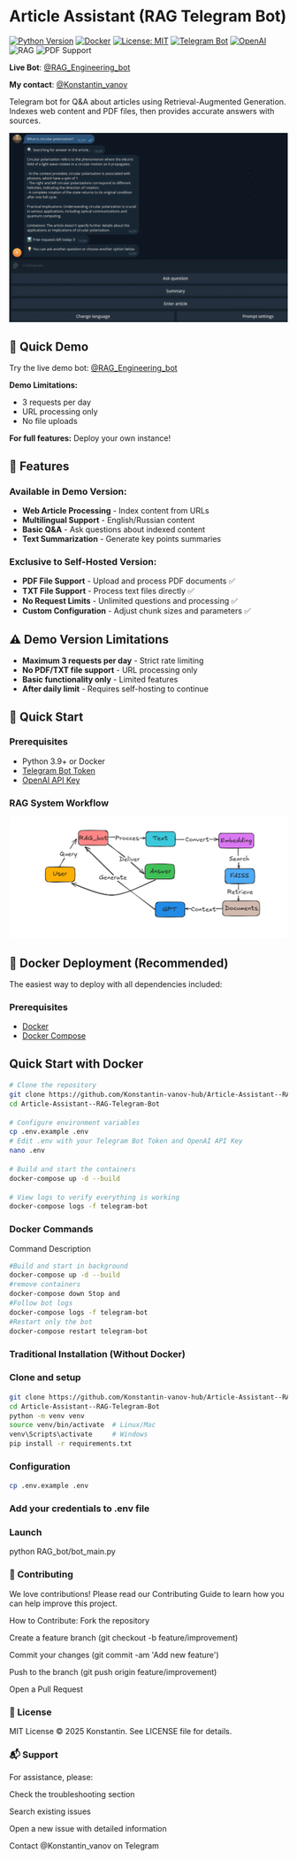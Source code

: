 # Article Assistant (RAG Telegram Bot)

[![Python Version](https://img.shields.io/badge/python-3.9+-blue)](https://www.python.org/)
[![Docker](https://img.shields.io/badge/Docker-Ready-blue?logo=docker)](https://www.docker.com/)
[![License: MIT](https://img.shields.io/badge/License-MIT-yellow.svg)](https://opensource.org/licenses/MIT)
[![Telegram Bot](https://img.shields.io/badge/Telegram-Bot-blue.svg)](https://core.telegram.org/bots)
[![OpenAI](https://img.shields.io/badge/OpenAI-GPT--4-purple.svg)](https://openai.com/)
![RAG](https://img.shields.io/badge/tech-RAG-orange)
![PDF Support](https://img.shields.io/badge/feature-PDF%20Support-red)

**Live Bot**: [@RAG_Engineering_bot](https://t.me/RAG_Engineering_bot)

**My contact**: [@Konstantin_vanov](https://t.me/Konstantin_vanov)

Telegram bot for Q&A about articles using Retrieval-Augmented Generation. Indexes web content and PDF files, then provides accurate answers with sources.

![Answer](images/answer1.jpg)

## 🚀 Quick Demo

Try the live demo bot: [@RAG_Engineering_bot](https://t.me/RAG_Engineering_bot)

**Demo Limitations:**
- 3 requests per day
- URL processing only
- No file uploads

**For full features:** Deploy your own instance!

## 🌟 Features
### Available in Demo Version:
- **Web Article Processing** - Index content from URLs
- **Multilingual Support** - English/Russian content
- **Basic Q&A** - Ask questions about indexed content
- **Text Summarization** - Generate key points summaries

### Exclusive to Self-Hosted Version:
- **PDF File Support** - Upload and process PDF documents ✅
- **TXT File Support** - Process text files directly ✅
- **No Request Limits** - Unlimited questions and processing ✅
- **Custom Configuration** - Adjust chunk sizes and parameters ✅

## ⚠️ Demo Version Limitations
- **Maximum 3 requests per day** - Strict rate limiting
- **No PDF/TXT file support** - URL processing only
- **Basic functionality only** - Limited features
- **After daily limit** - Requires self-hosting to continue

## 🚀 Quick Start

### Prerequisites
- Python 3.9+ or Docker
- [Telegram Bot Token](https://core.telegram.org/bots#how-do-i-create-a-bot)
- [OpenAI API Key](https://platform.openai.com/api-keys)

### RAG System Workflow

![alt text](images/scheme.png)

## 🐳 Docker Deployment (Recommended)

The easiest way to deploy with all dependencies included:

### Prerequisites
- [Docker](https://docs.docker.com/get-docker/)
- [Docker Compose](https://docs.docker.com/compose/install/)

## Quick Start with Docker

```bash
# Clone the repository
git clone https://github.com/Konstantin-vanov-hub/Article-Assistant--RAG-Telegram-Bot.git
cd Article-Assistant--RAG-Telegram-Bot

# Configure environment variables
cp .env.example .env
# Edit .env with your Telegram Bot Token and OpenAI API Key
nano .env

# Build and start the containers
docker-compose up -d --build

# View logs to verify everything is working
docker-compose logs -f telegram-bot
```
### Docker Commands
Command	Description
``` bash
#Build and start in background
docker-compose up -d --build
#remove containers
docker-compose down	Stop and
#Follow bot logs
docker-compose logs -f telegram-bot
#Restart only the bot
docker-compose restart telegram-bot	
```
### Traditional Installation (Without Docker)
### Clone and setup
``` bash
git clone https://github.com/Konstantin-vanov-hub/Article-Assistant--RAG-Telegram-Bot
cd Article-Assistant--RAG-Telegram-Bot
python -m venv venv
source venv/bin/activate  # Linux/Mac
venv\Scripts\activate     # Windows
pip install -r requirements.txt
```
### Configuration
``` bash
cp .env.example .env
```
### Add your credentials to .env file

### Launch
python RAG_bot/bot_main.py

### 🤝 Contributing
We love contributions! Please read our Contributing Guide to learn how you can help improve this project.

How to Contribute:
Fork the repository

Create a feature branch (git checkout -b feature/improvement)

Commit your changes (git commit -am 'Add new feature')

Push to the branch (git push origin feature/improvement)

Open a Pull Request

### 📜 License
MIT License © 2025 Konstantin. See LICENSE file for details.

### 📬 Support
For assistance, please:

Check the troubleshooting section

Search existing issues

Open a new issue with detailed information

Contact @Konstantin_vanov on Telegram